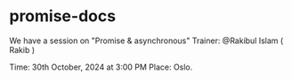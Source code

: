 # promise-docs
We have a session on "Promise & asynchronous"
Trainer: 
@Rakibul Islam ( Rakib )

Time: 30th October, 2024 at 3:00 PM
Place: Oslo.
